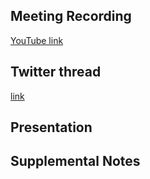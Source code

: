 ## Meeting Recording
[YouTube link](https://www.youtube.com/watch?v=Lgkz7gjxC3M)

## Twitter thread
[link](https://twitter.com/Orthogonal_Lab/status/1459593206815993856)

## Presentation


## Supplemental Notes
